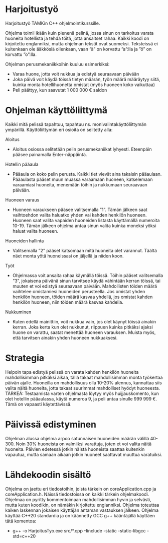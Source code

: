 # Harjoitustyö
 
Harjoitustyö TAMKin C++ ohjelmointikurssille.

Ohjelma toimii ikään kuin pienenä pelinä, jossa sinun on tarkoitus varata huoneita hotellista ja tehdä töitä, 
jotta ansaitset rahaa. Kaikki koodi on kirjoitettu englanniksi, mutta ohjelman 
tekstit ovat suomeksi. Teksteissä ei kuitenkaan ole ääkkösiä ollenkaan, vaan ”ä” on korvattu ”a”:lla ja ”ö” on 
korvattu ”o”:lla.


Ohjelman perusmekaniikkoihin kuuluu esimerkiksi:
- Varaa huone, jotta voit nukkua ja edistyä seuraavaan päivään
- Joka päivä voit käydä töissä tietyn määrän, työn määrä määräytyy siitä, kuinka monta 
hotellihuonetta omistat (myös huoneen koko vaikuttaa)
- Peli päättyy, kun saavutat 1 000 000 € saldon

# Ohjelman käyttöliittymä
Kaikki mitä pelissä tapahtuu, tapahtuu ns. monivalintakäyttöliittymän ympärillä. Käyttöliittymän eri osioita 
on selitetty alla:

Aloitus 
- Aloitus osiossa selitetään pelin perusmekaniikat lyhyesti. Eteenpäin pääsee 
painamalla Enter-näppäintä.

Hotellin pääaula
- Pääaula on koko pelin perusta. Kaikki tiet vievät aina takaisin pääaulaan. 
Pääaulasta pääset muun muassa varaamaan huoneen, katselemaan 
varaamiasi huoneita, menemään töihin ja nukkumaan seuraavaan päivään.

Huoneen varaus
- Huoneen varaukseen pääsee valitsemalla ”1”. Tämän jälkeen saat vaihtoehdon 
valita haluatko yhden vai kahden henkilön huoneen. Huoneen saat valita 
vapaiden huoneiden listasta käyttämällä numeroita 10-19. Tämän jälkeen 
ohjelma antaa sinun valita kuinka moneksi yöksi haluat valita huoneen.

Huoneiden hallinta
- Valitsemalla ”2” pääset katsomaan mitä huoneita olet varannut. Täältä näet 
monta yötä huoneissasi on jäljellä ja niiden koon.

Työt
- Ohjelmassa voit ansaita rahaa käymällä töissä. Töihin pääset valitsemalla ”3”, 
jokaisena päivänä sinun tarvitsee käydä vähintään kerran töissä, tai muuten et 
voi edistyä seuraavaan päivään. Mahdollisten töiden määrä vaihtelee 
omistamiesi huoneiden perusteella. Jos omistat yhden henkilön huoneen, 
töiden määrä kasvaa yhdellä, jos omistat kahden henkilön huoneen, niin 
töiden määrä kasvaa kahdella.

Nukkuminen
- Kuten edellä mainittiin, voit nukkua vain, jos olet käynyt töissä ainakin kerran. 
Joka kerta kun olet nukkunut, riippuen kuinka pitkäksi ajaksi huone on varattu, 
saatat menettää huoneen varauksen. Muista myös, että tarvitsen ainakin 
yhden huoneen nukkuaksesi.

# Strategia 
Helpoin tapa edistyä pelissä on varata kahden henkilön huoneita mahdollisimman pitkäksi aikaa, tällä takaat 
mahdollisimman monta työkertaa päivän ajalle. Huoneilla on mahdollisuus olla 10-20% alennus, kannattaa 
siis valita näitä huoneita, jotta takaat suurimmat mahdolliset hyödyt huoneesta.
TÄRKEÄ: Testaamista varten ohjelmasta löytyy myös huijjauskomento, kun olet hotellin pääaulassa, käytä 
numeroa 9, ja peli antaa sinulle 999 999 €. Tämä on vapaasti käytettävissä.

# Päivissä edistyminen 
Ohjelman alussa ohjelma arpoo satunnaisen huoneiden määrän välillä 40-300. Noin 30% huoneista on 
valmiiksi varattuja, joten et voi valita näitä huoneita. Päivien edetessä jotkin näistä huoneista saattaa 
kuitenkin vapautua, mutta samaan aikaan jotkin huoneet saattavat muuttua varatuiksi.

# Lähdekoodin sisältö 
Ohjelma on jaettu eri tiedostoihin, joista tärkein on coreApplication.cpp ja coreApplication.h. Näissä 
tiedostoissa on kaikki tärkein ohjelmakoodi. Ohjelmaa on pyritty kommentoimaan mahdollisimman hyvin ja 
selvästi, mutta kuten koodikin, on nämäkin kirjoitettu englanniksi.
Ohjelma toteuttaa kaiken laskennan jokaisen käyttäjän antaman vastauksen jälkeen.
Ohjelma käyttää C++20 standardia ja on käännetty GCC g++ kääntäjällä käyttäen tätä komentoa:
- g++ -o HarjoitusTyo.exe src/*.cpp -Iinclude -static -static-libgcc -std=c++20
